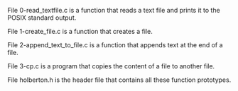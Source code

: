 File 0-read_textfile.c is a function that reads a text file and prints it to the POSIX standard output.



File 1-create_file.c is a function that creates a file.



File 2-append_text_to_file.c is a function that appends text at the end of a file.



File 3-cp.c is a program that copies the content of a file to another file.



File holberton.h is the header file that contains all these function prototypes.
